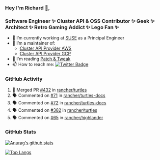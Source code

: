 ### Hey I'm Richard 👋, 

<h3 align="left">Software Engineer ✨ Cluster API & OSS Contributor ✨ Geek ✨ Architect ✨ Retro Gaming Addict ✨ Lego Fan ✨</h3>

- 🔭 I’m currently working at [SUSE](https://www.suse.com/) as a Principal Engineer
- 👯 I’m a maintainer of:
  -  [Cluster API Provider AWS](https://github.com/kubernetes-sigs/cluster-api-provider-aws)
  -  [Cluster API Provider GCP](https://github.com/kubernetes-sigs/cluster-api-provider-gcp)
- 💬 I'm reading [Patch & Tweak](https://bjooks.com/products/patch-tweak-exploring-modular-synthesis)
- 📫 How to reach me: [![Twitter Badge](https://img.shields.io/badge/-@fruit_case-00acee?style=flat&logo=Twitter&logoColor=white)](https://twitter.com/intent/follow?screen_name=fruit_case "Follow on Twitter")

### GitHub Activity 

<!--START_SECTION:activity-->
1. 🎉 Merged PR [#432](https://github.com/rancher/turtles/pull/432) in [rancher/turtles](https://github.com/rancher/turtles)
2. 🗣 Commented on [#71](https://github.com/rancher/turtles-docs/issues/71#issuecomment-2009091493) in [rancher/turtles-docs](https://github.com/rancher/turtles-docs)
3. 🗣 Commented on [#72](https://github.com/rancher/turtles-docs/issues/72#issuecomment-2009081936) in [rancher/turtles-docs](https://github.com/rancher/turtles-docs)
4. 🗣 Commented on [#382](https://github.com/rancher/turtles/issues/382#issuecomment-2006860704) in [rancher/turtles](https://github.com/rancher/turtles)
5. 🗣 Commented on [#65](https://github.com/rancher/highlander/issues/65#issuecomment-2006847283) in [rancher/highlander](https://github.com/rancher/highlander)
<!--END_SECTION:activity-->

### GitHub Stats

[![Anurag's github stats](https://github-readme-stats.vercel.app/api?username=richardcase&count_private=true&show_icons=true)](https://github.com/anuraghazra/github-readme-stats)

[![Top Langs](https://github-readme-stats.vercel.app/api/top-langs/?username=richardcase&hide=html&layout=compact)](https://github.com/anuraghazra/github-readme-stats)
